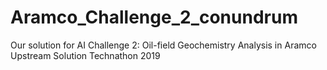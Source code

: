 # Aramco_Challenge_2_conundrum
Our solution for AI Challenge 2: Oil-field Geochemistry Analysis in Aramco Upstream Solution Technathon 2019
